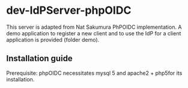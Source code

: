# dev-IdPServer-phpOIDC
This server is adapted from Nat Sakumura PhPOIDC implementation. A demo application to register a new client and to use the IdP for a client application is provided (folder demo).

## Installation guide
Prerequisite:
phpOIDC necessitates mysql 5 and apache2 + php5for its installation.



